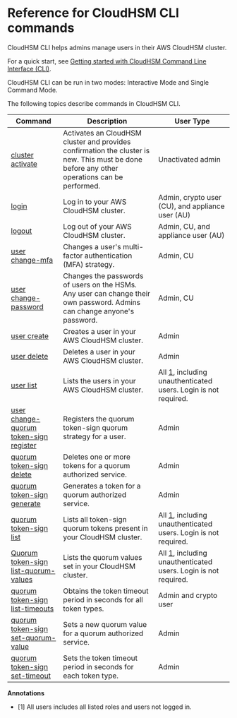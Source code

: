 # Reference for CloudHSM CLI commands<a name="cloudhsm_cli-reference"></a>

CloudHSM CLI helps admins manage users in their AWS CloudHSM cluster\.

For a quick start, see [Getting started with CloudHSM Command Line Interface \(CLI\)](cloudhsm_cli-getting-started.md)\. 

 CloudHSM CLI can be run in two modes: Interactive Mode and Single Command Mode\. 

The following topics describe commands in CloudHSM CLI\. 


| Command | Description | User Type | 
| --- | --- | --- | 
| [cluster activate](cloudhsm_cli-cluster-activate.md) | Activates an CloudHSM cluster and provides confirmation the cluster is new\. This must be done before any other operations can be performed\. | Unactivated admin | 
| [login](cloudhsm_cli-login.md) | Log in to your AWS CloudHSM cluster\. | Admin, crypto user \(CU\), and appliance user \(AU\) | 
| [logout](cloudhsm_cli-logout.md) | Log out of your AWS CloudHSM cluster\. | Admin, CU, and appliance user \(AU\) | 
| [user change\-mfa](cloudhsm_cli-user-change-mfa.md) | Changes a user's multi\-factor authentication \(MFA\) strategy\. | Admin, CU | 
| [user change\-password](cloudhsm_cli-user-change-password.md) | Changes the passwords of users on the HSMs\. Any user can change their own password\. Admins can change anyone's password\. | Admin, CU | 
| [user create](cloudhsm_cli-user-create.md) | Creates a user in your AWS CloudHSM cluster\. | Admin | 
| [user delete](cloudhsm_cli-user-delete.md) | Deletes a user in your AWS CloudHSM cluster\. | Admin | 
| [user list](cloudhsm_cli-user-list.md) | Lists the users in your AWS CloudHSM cluster\. | All [1](#cli-ref-1), including unauthenticated users\. Login is not required\. | 
| [user change\-quorum token\-sign register](cloudhsm_cli-user-chqm-token-reg.md) | Registers the quorum token\-sign quorum strategy for a user\. | Admin | 
| [quorum token\-sign delete](cloudhsm_cli-qm-token-del.md) | Deletes one or more tokens for a quorum authorized service\. | Admin | 
| [quorum token\-sign generate](cloudhsm_cli-qm-token-gen.md) | Generates a token for a quorum authorized service\. | Admin | 
| [quorum token\-sign list](cloudhsm_cli-qm-token-list.md) | Lists all token\-sign quorum tokens present in your CloudHSM cluster\. | All [1](#cli-ref-1), including unauthenticated users\. Login is not required\. | 
| [Quorum token\-sign list\-quorum\-values](cloudhsm_cli-qm-token-list-qm.md) | Lists the quorum values set in your CloudHSM cluster\. | All [1](#cli-ref-1), including unauthenticated users\. Login is not required\. | 
| [quorum token\-sign list\-timeouts](cloudhsm_cli-qm-token-list-tm.md) | Obtains the token timeout period in seconds for all token types\. | Admin and crypto user | 
| [quorum token\-sign set\-quorum\-value](cloudhsm_cli-qm-token-set-qm.md) | Sets a new quorum value for a quorum authorized service\. | Admin | 
| [quorum token\-sign set\-timeout](cloudhsm_cli-qm-token-set-tm.md) | Sets the token timeout period in seconds for each token type\. | Admin | 

**Annotations**
+ \[1\] All users includes all listed roles and users not logged in\.